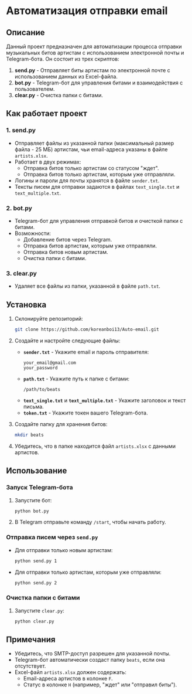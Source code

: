 # Автоматизация отправки email

## Описание

Данный проект предназначен для автоматизации процесса отправки музыкальных битов артистам с использованием электронной почты и Telegram-бота. Он состоит из трех скриптов:

1. **send.py** - Отправляет биты артистам по электронной почте с использованием данных из Excel-файла.
2. **bot.py** - Telegram-бот для управления битами и взаимодействия с пользователем.
3. **clear.py** - Очистка папки с битами.

## Как работает проект

### 1. **send.py**
- Отправляет файлы из указанной папки (максимальный размер файла - 25 МБ) артистам, чьи email-адреса указаны в файле `artists.xlsx`.
- Работает в двух режимах:
  - Отправка битов только артистам со статусом "ждет".
  - Отправка битов только артистам, которым уже отправляли.
- Логины и пароли для почты хранятся в файле `sender.txt`.
- Тексты писем для отправки задаются в файлах `text_single.txt` и `text_multiple.txt`.

### 2. **bot.py**
- Telegram-бот для управления отправкой битов и очисткой папки с битами.
- Возможности:
  - Добавление битов через Telegram.
  - Отправка битов артистам, которым уже отправляли.
  - Отправка битов новым артистам.
  - Очистка папки с битами.

### 3. **clear.py**
- Удаляет все файлы из папки, указанной в файле `path.txt`.

## Установка

1. Склонируйте репозиторий:
   ```bash
   git clone https://github.com/koreanboi13/Auto-email.git
2. Создайте и настройте следующие файлы:
   - **`sender.txt`** - Укажите email и пароль отправителя:
     ```
     your_email@gmail.com
     your_password
     ```
   - **`path.txt`** - Укажите путь к папке с битами:
     ```
     /path/to/beats
     ```
   - **`text_single.txt`** и **`text_multiple.txt`** - Укажите заголовок и текст письма.
   - **`token.txt`** - Укажите токен вашего Telegram-бота.

3. Создайте папку для хранения битов:
   ```bash
   mkdir beats
   ```

4. Убедитесь, что в папке находится файл `artists.xlsx` с данными артистов.

## Использование

### Запуск Telegram-бота
1. Запустите бот:
   ```bash
   python bot.py
   ```
2. В Telegram отправьте команду `/start`, чтобы начать работу.

### Отправка писем через `send.py`
- Для отправки только новым артистам:
  ```bash
  python send.py 1
  ```
- Для отправки только артистам, которым уже отправляли:
  ```bash
  python send.py 2
  ```

### Очистка папки с битами
1. Запустите `clear.py`:
   ```bash
   python clear.py
   ```

## Примечания
- Убедитесь, что SMTP-доступ разрешен для указанной почты.
- Telegram-бот автоматически создаст папку `beats`, если она отсутствует.
- Excel-файл `artists.xlsx` должен содержать:
  - Email-адреса артистов в колонке `F`.
  - Статус в колонке `H` (например, "ждет" или "отправил биты").
